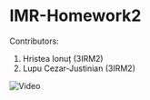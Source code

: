 # IMR-Homework2

Contributors:

1) Hristea Ionuț (3IRM2)
2) Lupu Cezar-Justinian (3IRM2)

 ![Video](https://www.youtube.com/watch?v=3UXnsVXGI0c)

